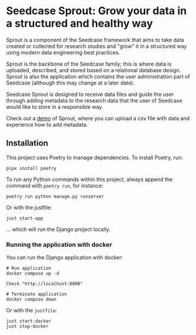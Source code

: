 # Seedcase Sprout: Grow your data in a structured and healthy way

Sprout is a component of the Seedcase framework that aims to take data
created or collected for research studies and "grow" it in a structured
way using modern data engineering best practices.

Sprout is the backbone of the Seedcase family; this is where data is
uploaded, described, and stored based on a relational database design.
Sprout is also the application which contains the user administration
part of Seedcase (although this may change at a later date).

Seedcase Sprout is designed to receive data files and guide the user
through adding metadata to the research data that the user of Seedcase
would like to store in a responsible way.

Check out a [demo](https://seedcase-sprout.fly.dev/) of Sprout, where
you can upload a csv file with data and experience how to add metadata.

## Installation

This project uses Poetry to manage dependencies. To install Poetry, run:

```
pipx install poetry
```

To run any Python commands within this project, always append the
command with `poetry run`, for instance:

```
poetry run python manage.py runserver
```

Or with the justfile:

```
just start-app
```

... which will run the Django project locally.

### Running the application with docker

You can run the Django application with docker:

```
# Run application
docker compose up -d

Check "http://localhost:8000"

# Terminate application
docker compose down
```

Or with the `justfile`:

```
just start-docker
just stop-docker
```
